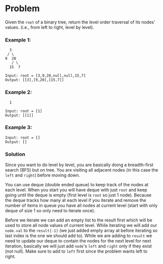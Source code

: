 # Problem
Given the `root` of a binary tree, return the level order traversal of its nodes' values. (i.e., from left to right, level by level).


### Example 1:
```
  3
 / \
9  20
   / \
  15  7

Input: root = [3,9,20,null,null,15,7]
Output: [[3],[9,20],[15,7]]
```

### Example 2:
```
  1

Input: root = [1]
Output: [[1]]
```

### Example 3:
```
Input: root = []
Output: []
```


### Solution
Since you want to do level by level, you are basically doing a breadth-first search (BFS) but on tree. You are visiting all adjacent nodes (in this case the `left` and `right`) before moving down. 

You can use deque (double ended queue) to keep track of the nodes at each level. When you start you will have deque with just `root` and keep going until
the deque is empty (first level is `root` so just 1 node). Because the deque tracks how many at each level if you iterate and remove the number of items
in queue you have all nodes at current level (start with only deque of size 1 so only need to iterate once).

Before we iterate we can add an empty list to the result first which will be used to store all node values of current level. While iterating we will add our
`node.val` to the `result[-1]` (we just added empty array at before iterating so last index is the one we should add to). While we are adding to `result`
we need to update our deque to contain the nodes for the next level for next iteration, basically we will just add `node`'s `left` and `right` only if they
exist (not null). Make sure to add to `left` first since the problem wants left to right.  